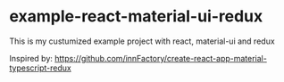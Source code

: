 # example-react-material-ui-redux
This is my custumized example project with react, material-ui and redux

Inspired by: https://github.com/innFactory/create-react-app-material-typescript-redux 
